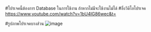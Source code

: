 #โปรเจคนี้ต้องการ Database ในการใช้งาน ถ้าหากไม่มีจะใช้งานไม่ได้
#ลิ้งวิดิโอโปรเจค https://www.youtube.com/watch?v=1bU4IG86wec&t=

#รูปภาพโปรเจคบางส่วน
![image](https://github.com/PsPaseen/Kinraidee/assets/150354713/07fef599-0511-4365-a0d0-890ff716cdf5)

